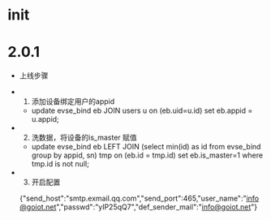 # init




# 2.0.1
- 上线步骤
- 1. 添加设备绑定用户的appid
    - update evse_bind eb JOIN users u on (eb.uid=u.id) set eb.appid = u.appid;
- 2. 洗数据，将设备的is_master 赋值
    - update evse_bind eb LEFT JOIN (select min(id) as id from evse_bind group by appid, sn) tmp on (eb.id = tmp.id)
      set eb.is_master=1 where tmp.id is not null;
- 3. 开启配置

    {"send_host":"smtp.exmail.qq.com","send_port":465,"user_name":"info@goiot.net","passwd":"yIP25qQ7","def_sender_mail":"info@goiot.net"}

